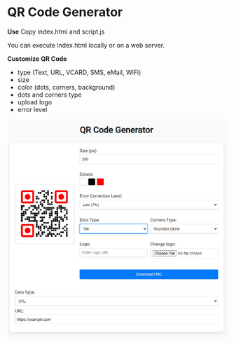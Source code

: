 # QR Code Generator

**Use**
Copy index.html and script.js

You can execute index.html locally or on a web server.

**Customize QR Code**
- type (Text, URL, VCARD, SMS, eMail, WiFi) 
- size
- color (dots, corners, background)
- dots and corners type
- upload logo
- error level

![Exemplu](screenshot.jpg)